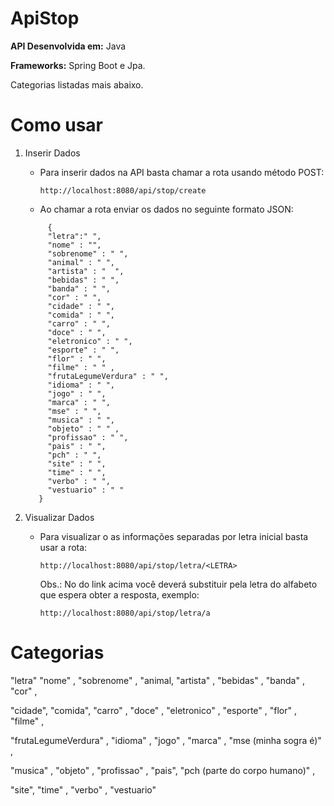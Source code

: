 # ApiStop

**API Desenvolvida em:**  Java 

**Frameworks:**           Spring Boot e Jpa.

Categorias listadas mais abaixo.

# Como usar

1. Inserir Dados

    - Para inserir dados na API basta chamar a rota usando método POST: 
      ```
      http://localhost:8080/api/stop/create
      ```
    - Ao chamar a rota enviar os dados no seguinte formato JSON:
     ```
          {
          "letra":" ",
          "nome" : "",
          "sobrenome" : " ",
          "animal" : " ",
          "artista" : "  ",
          "bebidas" : " ",
          "banda" : " ",
          "cor" : " ",
          "cidade" : " ",
          "comida" : " ",
          "carro" : " ",
          "doce" : " ",
          "eletronico" : " ",
          "esporte" : " ",
          "flor" : " ",
          "filme" : " " ,
          "frutaLegumeVerdura" : " ",
          "idioma" : " ",
          "jogo" : " ",
          "marca" : " ",
          "mse" : " ",
          "musica" : " ",
          "objeto" : " " ,
          "profissao" : " ",
          "pais" : " ",
          "pch" : " ",
          "site" : " ",
          "time" : " ",
          "verbo" : " ",
          "vestuario" : " "
        }
    ```
    
2. Visualizar Dados

   - Para visualizar o as informações separadas por letra inicial basta usar a rota:
      ```
      http://localhost:8080/api/stop/letra/<LETRA>
      ```
      Obs.: No <LETRA> do link acima você deverá substituir pela letra do alfabeto que espera obter a resposta, exemplo:
      ```
      http://localhost:8080/api/stop/letra/a
      ```


# Categorias
"letra"
"nome" ,
"sobrenome" ,
"animal,
"artista" ,
"bebidas" ,
"banda" ,
"cor" ,

"cidade",
"comida",
"carro" ,
"doce" ,
"eletronico" ,
"esporte" ,
"flor" ,
"filme" ,

"frutaLegumeVerdura" ,
"idioma" ,
"jogo" ,
"marca" ,
"mse (minha sogra é)" ,

"musica" ,
"objeto"  ,
"profissao" ,
"pais",
"pch (parte do corpo humano)" ,

"site",
"time" ,
"verbo" ,
"vestuario" 
